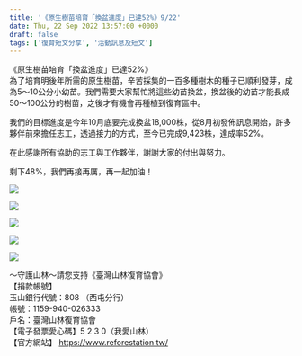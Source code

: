 ```yaml
---
title: '《原生樹苗培育「換盆進度」已達52%》9/22'
date: Thu, 22 Sep 2022 13:57:00 +0000
draft: false
tags: ['復育短文分享', '活動訊息及短文']
---
```


《原生樹苗培育「換盆進度」已達52%》  
為了培育明後年所需的原生樹苗，辛苦採集的一百多種樹木的種子已順利發芽，成為5～10公分小幼苗。我們需要大家幫忙將這些幼苗換盆，換盆後的幼苗才能長成50～100公分的樹苗，之後才有機會再種植到復育區中。

我們的目標進度是今年10月底要完成換盆18,000株，從8月初發佈訊息開始，許多夥伴前來擔任志工，透過接力的方式，至今已完成9,423株，達成率52%。

在此感謝所有協助的志工與工作夥伴，謝謝大家的付出與努力。

剩下48%，我們再接再厲，再一起加油！

![](https://www.reforestation.tw/wp-content/uploads/2022/11/4C9226B5-BBEC-4A09-8484-94C73864FE0B.jpeg)

![](https://www.reforestation.tw/wp-content/uploads/2022/11/AC8CD356-0093-4D06-B9BA-15961FDDF91D.jpeg)

![](https://www.reforestation.tw/wp-content/uploads/2022/11/4C8DA400-C349-40FC-97B7-A81FF682496D.jpeg)

![](https://www.reforestation.tw/wp-content/uploads/2022/11/0E90CDF5-6F05-433F-8C83-D95BF98DCD17.jpeg)

![](https://www.reforestation.tw/wp-content/uploads/2022/11/3B6EFA73-E2AD-41FC-ADBA-CCD41050645A.jpeg)

～守護山林～請您支持《臺灣山林復育協會》  
【捐款帳號】  
玉山銀行代號：808 （西屯分行）  
帳號：1159-940-026333  
戶名：臺灣山林復育協會  
【電子發票愛心碼】5 2 3 0（我愛山林）  
【官方網站】 https://www.reforestation.tw/